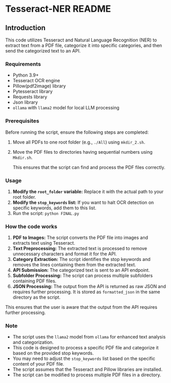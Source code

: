 # Tesseract-NER README

## Introduction

This code utilizes Tesseract and Natural Language Recognition (NER) to extract text from a PDF file, categorize it into specific categories, and then send the categorized text to an API.

### Requirements

- Python 3.9+
- Tesseract OCR engine
- Pillow(pdf2image) library
- Pytesseract library
- Requests library
- Json library
- `ollama` with `llama2` model for local LLM processing

### Prerequisites

Before running the script, ensure the following steps are completed:

1. Move all PDFs to one root folder (e.g., `./All`) using `mkdir_2.sh`.
2. Move the PDF files to directories having sequential numbers using `Mkdir.sh`.
   
   This ensures that the script can find and process the PDF files correctly.

### Usage

1. **Modify the `root_folder` variable:** Replace it with the actual path to your root folder.
2. **Modify the `stop_keywords` list:** If you want to halt OCR detection on specific keywords, add them to this list.
3. Run the script: `python FINAL.py`

### How the code works

1. **PDF to Images:** The script converts the PDF file into images and extracts text using Tesseract.
2. **Text Preprocessing:** The extracted text is processed to remove unnecessary characters and format it for the API.
3. **Category Extraction:** The script identifies the stop keywords and removes the lines containing them from the extracted text.
4. **API Submission:** The categorized text is sent to an API endpoint.
5. **Subfolder Processing:** The script can process multiple subfolders containing PDF files.
6. **JSON Processing:** The output from the API is returned as raw JSON and requires further processing. It is stored as `formatted_json` in the same directory as the script.

This ensures that the user is aware that the output from the API requires further processing.

### Note

- The script uses the `llama2` model from `ollama` for enhanced text analysis and categorization.
- This code is designed to process a specific PDF file and categorize it based on the provided stop keywords.
- You may need to adjust the `stop_keywords` list based on the specific content of your PDF file.
- The script assumes that the Tesseract and Pillow libraries are installed.
- The script can be modified to process multiple PDF files in a directory.
